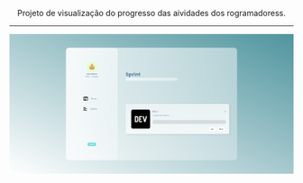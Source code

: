 <p align="center">
  Projeto de visualização do progresso das aividades dos rogramadoress.
</p>

---

<p align="center">
  <img src="images/preview.png">
</p>
